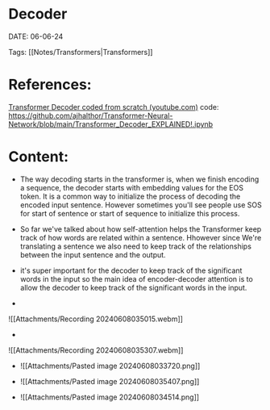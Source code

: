 

# Decoder


DATE:  06-06-24


Tags: [[Notes/Transformers|Transformers]]

# References:

[Transformer Decoder coded from scratch (youtube.com)](https://www.youtube.com/watch?v=MqDehUoMk-E&list=PLTl9hO2Oobd97qfWC40gOSU8C0iu0m2l4&index=10)
code:  https://github.com/ajhalthor/Transformer-Neural-Network/blob/main/Transformer_Decoder_EXPLAINED!.ipynb



# Content:
- The way decoding starts in the transformer is, when we finish encoding a sequence, the decoder starts with embedding values for the EOS token. It is a common way to initialize the process of decoding the encoded input sentence. However sometimes you'll see people use SOS for start of sentence or start of sequence to initialize this process.

- So far we've talked about how self-attention helps the Transformer keep track of how words are related within a sentence. Hhowever since We're translating a sentence we also need to keep track of the relationships between the input sentence and the output.

- it's super important for the decoder to keep track of the significant words in the input so the main idea of encoder-decoder attention is to allow the decoder to keep track of the significant words in the input.

- 
![[Attachments/Recording 20240608035015.webm]]

- 
![[Attachments/Recording 20240608035307.webm]]
- ![[Attachments/Pasted image 20240608033720.png]]
- ![[Attachments/Pasted image 20240608035407.png]]


- ![[Attachments/Pasted image 20240608034514.png]]









